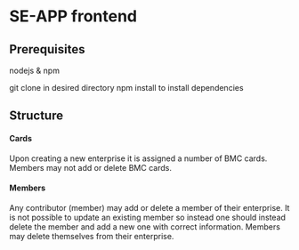 # SE-APP frontend

## Prerequisites
nodejs & npm 

git clone in desired directory
npm install to install dependencies

## Structure

####  Cards
Upon creating a new enterprise it is assigned a number of BMC cards. Members may not add or delete BMC cards.

####  Members
Any contributor (member) may add or delete a member of their enterprise. It is not possible to update an existing member so instead one should instead delete the member and add a new one with correct information. Members may delete themselves from their enterprise.